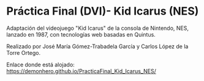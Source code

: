 # Práctica Final (DVI)- Kid Icarus (NES)
Adaptación del videojuego "Kid Icarus" de la consola de Nintendo, NES, lanzado en 1987, con tecnologías web basadas en Quintus.

Realizado por José María Gómez-Trabadela García y Carlos López de la Torre Ortego.

Enlace donde está alojado: https://demonhero.github.io/PracticaFinal_Kid_Icarus_NES/
